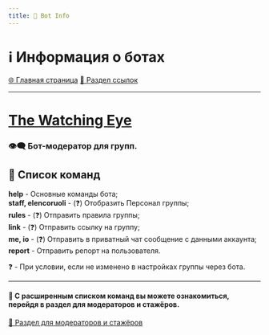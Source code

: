 ```yaml
---
title: 🤖 Bot Info
---
```


<link rel="stylesheet" href="css/style.css">

# ℹ️ Информация о ботах

<a href="./index.html" class="button-link">🌐 Главная страница</a>
<a href="./links.html" class="button-link">🔗 Раздел ссылок</a>

- - - - -

# [The Watching Eye](https://t.me/TheWatchingEyeBot)

### 👁️‍🗨️ Бот-модератор для групп.

## 📘 Список команд
**help** - Основные команды бота;
<br>**staff, elencoruoli** - (❓) Отобразить Персонал группы;
<br>**rules** - (❓) Отправить правила группы;
<br>**link** - (❓) Отправить ссылку на группу;
<br>**me, io** - (❓) Отправить в приватный чат сообщение с данными аккаунта;
<br>**report** - Отправить репорт на пользователя.

❓ - При условии, если не изменено в настройках группы через бота.

- - - - -

#### 📕 С расширенным списком команд вы можете ознакомиться, перейдя в раздел для модераторов и стажёров.

<a href="./TGmodRules.html" class="button2-link">📝 Раздел для модераторов и стажёров</a>